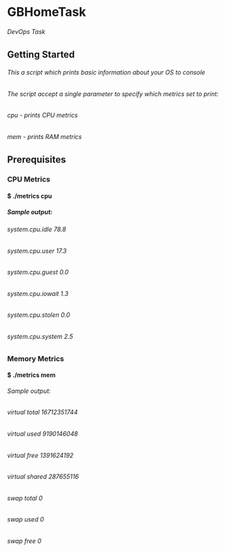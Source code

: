 # GBHomeTask
###### DevOps Task
## Getting Started
###### This a script which prints basic information about your OS to console
###### The script accept a single parameter to specify which metrics set to print:
###### cpu - prints CPU metrics
###### mem - prints RAM metrics
## Prerequisites
### CPU Metrics
#### $ ./metrics cpu
##### Sample output:
###### system.cpu.idle 78.8
###### system.cpu.user 17.3
###### system.cpu.guest 0.0
###### system.cpu.iowait 1.3
###### system.cpu.stolen 0.0
###### system.cpu.system 2.5
### Memory Metrics
#### $ ./metrics mem
###### Sample output:
###### virtual total 16712351744
###### virtual used 9190146048
###### virtual free 1391624192
###### virtual shared 287655116
###### swap total 0
###### swap used 0
###### swap free 0



